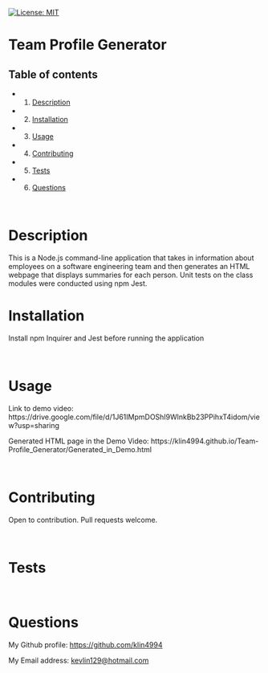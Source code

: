 [![License: MIT](https://img.shields.io/badge/License-MIT-yellow.svg)](https://opensource.org/licenses/MIT)

<h1>Team Profile Generator</h1>
<!-- Table of content -->
<h2>Table of contents</h2>

* 1. [Description](#Description)
* 2. [Installation](#Installation)
* 3. [Usage](#Usage)
* 4. [Contributing](#Contributing)
* 5. [Tests](#Tests)
* 6. [Questions](#Questions) 


<br>

<h1>Description</h1>
<p>This is a Node.js command-line application that takes in information about employees on a software engineering team and then generates an HTML webpage that displays summaries for each person. Unit tests on the class modules were conducted using npm Jest.</p>
<h1>Installation</h1>
<p>Install npm Inquirer and Jest before running the application</p>
<br>
<h1>Usage</h1>
<p>Link to demo video: https://drive.google.com/file/d/1J61IMpmDOShI9WlnkBb23PPihxT4idom/view?usp=sharing</p>
<p>Generated HTML page in the Demo Video: https://klin4994.github.io/Team-Profile_Generator/Generated_in_Demo.html</p>
<br>
<h1>Contributing</h1>
<p>Open to contribution. Pull requests welcome.</p>
<br>
<h1>Tests</h1>
<p>
<br>
<h1>Questions</h1>
<p><span>My Github profile: </span><a href="https://github.com/klin4994" class="col-12">https://github.com/klin4994</a></p>
<p><span>My Email address: </span><a href = "mailto: kevlin129@hotmail.com">kevlin129@hotmail.com</a></p>
</p>
  